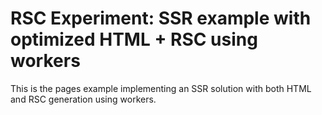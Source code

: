 # RSC Experiment: SSR example with optimized HTML + RSC using workers

This is the pages example implementing an SSR solution with both HTML and RSC generation using workers.
